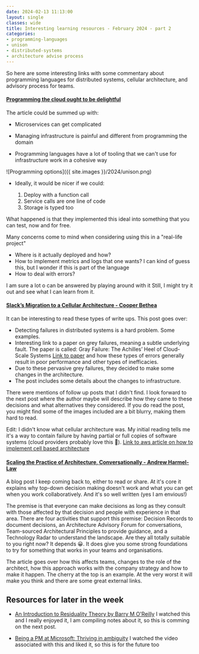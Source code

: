 ```yaml
---
date: 2024-02-13 11:13:00
layout: single
classes: wide
title: Interesting learning resources - February 2024 - part 2
categories:
- programming-languages
- unison
- distributed-systems
- architecture advise process
---
```



So here are some interesting links with some commentary about programming languages for distributed systems, cellular architecture, and advisory process for teams.


#### [Programming the cloud ought to be delightful](https://web.archive.org/web/20240212160042/https://www.unison.cloud/our-approach/) 

The article could be summed up with:


* Microservices can get complicated 

* Managing infrastructure is painful and different from programming the domain

* Programming languages have a lot of tooling that we can't use for infrastructure work in a cohesive way

![Programming options]({{ site.images }}/2024/unison.png)

* Ideally, it would be nicer if we could:

    1.  Deploy with a function call
    1.  Service calls are one line of code
    1.  Storage is typed too

What happened is that they implemented this ideal into something that you can test, now and for free.

Many concerns come to mind when considering using this in a "real-life project"
* Where is it actually deployed and how? 
* How to implement metrics and logs that one wants? I can kind of guess this, but I wonder if this is part of the language
* How to deal with errors? 

I am sure a lot o can be answered by playing around with it 
Still,  I might try it out and see what I can learn from it.  



#### [Slack’s Migration to a Cellular Architecture - Cooper Bethea](https://web.archive.org/web/20240213115847/https://slack.engineering/slacks-migration-to-a-cellular-architecture/) 

It can be interesting to read these types of write ups. This post goes over:

*   Detecting failures in distributed systems is a hard problem. Some examples.  
*   Interesting link to a paper on grey failures, meaning a subtle underlying fault. The paper is called: Gray Failure: The Achilles’ Heel of Cloud-Scale Systems [Link to paper](https://www.microsoft.com/en-us/research/wp-content/uploads/2017/06/paper-1.pdf) and how these types of errors generally result in poor performance and other types of inefficacies.
*   Due to these pervasive grey failures, they decided to make some changes in the architecture. 
*   The post includes some details about the changes to infrastructure. 


There were mentions of follow up posts that I didn't find. I look forward to the next post where the author maybe will describe how they came to these decisions and what alternatives they considered.
If you do read the post, you might find some of the images included are a bit blurry, making them hard to read.

Edit: I didn't know what cellular architecture was. My initial reading tells me it's a way to contain failure by having partial or full copies of software systems (cloud providers probably love this 💸). [Link to aws article on how to implement cell based architecture](https://aws.amazon.com/solutions/guidance/cell-based-architecture-on-aws/)
 

#### [Scaling the Practice of Architecture, Conversationally - Andrew Harmel-Law](https://web.archive.org/save/https://martinfowler.com/articles/scaling-architecture-conversationally.html) 

A blog post I keep coming back to, either to read or share. At it's core it explains why top-down decision making doesn't work and what you can get when you work collaboratively. And it's so well written (yes I am envious!)

The premise is that everyone can make decisions as long as they consult with those affected by that decision and people with experience in that area. There are four activities that support this premise:  Decision Records to document decisions, an Architecture Advisory Forum for conversations, Team-sourced Architectural Principles to provide guidance, and a Technology Radar to understand the landscape. Are they all totally suitable to you right now? It depends 😀. It does give you some strong foundations to try for something that works in your teams and organisations.

The article goes over how this affects teams, changes to the role of the architect, how this approach works with the company strategy and how to make it happen. The cherry at the top is an example. At the very worst it will make you think and there are some great external links.



## Resources for later in the week

* [An Introduction to Residuality Theory by Barry M O'Reilly](https://virtualddd.com/sessions/83) I watched this and I really enjoyed it,  I am compiling notes about it, so this is comming on the next post.

* [Being a PM at Microsoft: Thriving in ambiguity](https://ssbipolar.com/2024/01/29/being-a-pm-at-microsoft-thriving-in-ambiguity/) I watched the video associated with this and liked it, so this is for the future too

